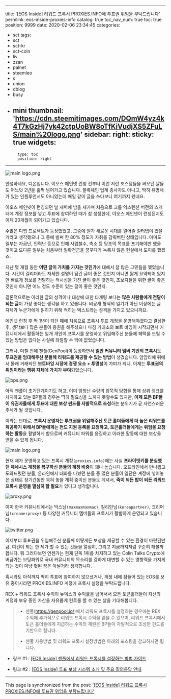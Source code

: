 
---
title: '[EOS Inside] 리워드 프록시 PROXIES.INFO에 투표권 위임을 부탁드립니다'
permlink: eos-inside-proxies-info
catalog: true
toc_nav_num: true
toc: true
position: 9999
date: 2020-02-06 23:34:45
categories:
- sct
tags:
- sct
- sct-kr
- sct-coin
- liv
- zzan
- palnet
- steemleo
- s
- union
- dblog
- busy
- mini
thumbnail: 'https://cdn.steemitimages.com/DQmW4yz4k4T7kGzHj7yk42ctpUoBW8oTfKiVudjXS5ZFuLS/main%20logo.png'
sidebar:
    right:
        sticky: true
widgets:
    -
        type: toc
        position: right
---


![main logo.png](https://cdn.steemitimages.com/DQmW4yz4k4T7kGzHj7yk42ctpUoBW8oTfKiVudjXS5ZFuLS/main%20logo.png)

안녕하세요, 디온입니다. 이오스 메인넷 런칭 전부터 이런 저런 포스팅들을 써오던 날들도 어느덧 2년을 훌쩍 넘어가고 있습니다. 블록체인 업계 종사자도 아니고, 딱히 유명세가 있는 인플루언서도 아니었는데 매일 같이 글을 쓰다보니 여기까지 왔네요.

이오스 메인넷이 런칭되던 날 새벽에 밤을 새가며 처음으로 크롬 익스텐션 버전의 스캐터에 계정 정보를 넣고 투표에 참여하던 때가 참 생생한데, 이오스 메인넷이 런칭된지도 이제 20개월이 되어가고 있습니다. 

수많은 디앱 프로젝트가 등장했었고, 그중에 뭔가 새로운 시대를 열어줄 킬러댑이 있을 거라고 생각했으나 그 중에 벌써 한 80% 정도가 자취를 감춰버린 상태입니다. 아마도 일부는 자금난, 인력난 등으로 인해 사업철수, 축소 등 당초의 목표를 포기해야만 했을 것이고 또다른 일부는 처음부터 일확천금을 꿈꾸다가 녹록치 않은 현실에서 도피를 했겠죠. 

지난 몇 개월 동안 **어떤 글이 가치를 가지는 것인가**에 대해서 참 많은 고민들을 했었습니다. 시간이 걸리더라도 자세한 설명이 담긴 글이 좋은 것인지 아니면 짧게 요약되어 있지만 빠르게 정보를 전달하는 적시성을 가진 글이 좋은 것인지, 초보자들을 위한 글이 좋은 것인지 아니면 어느 정도 수준이 있는 글이 좋은 것인지.

결론적으로는 이러한 글의 성격이나 대상에 대한 타게팅 보다는 **많은 사람들에게 전달이 되는 글**이 가장 좋다는 생각을 하고 있습니다. 비공개 형식의 일기가 아닌 이상에는 글 자체가 누군가에게 읽히기 위해 적히는 텍스트라는 성격을 가지고 있으니까요.

메인넷 런칭 후 딱 1년이 되던 때에 처음으로 프록시 투표 계정을 운영해야겠다고 결심한 후, 생각보다 많은 분들이 응원을 해주셨으나 마침 거래소의 보트 바잉이 시작되면서 커뮤니티에서 활동하는 일개 개인이 프록시를 운영하고 위임해주신 분들께 혜택을 드릴 수 있는 방법은 없다는 사실에 좌절할 수 밖에 없었습니다. 

그러나, 며칠 전에 젠풀(GenPool)이 등장하면서 **일반 커뮤니티 멤버 기반의 프록시도 투표권을 임대해주신 분들께 리워드를 제공할 수 있는 방법**이 생겼습니다. 암암리에 뒤에서 몰래 거래되던 **보트바잉 시장에 경쟁 요소 + 투명성**이 가미가 되니, 이제는 **투표권의 위임이라는 행위 자체에 가치가 부여**되었습니다. 

![bps.png](https://cdn.steemitimages.com/DQmbiG6jt7XVN372ZQj56xjoAXr5JUermniccLjrvG69nQV/bps.png)

아직 젠풀이 초기단계이기도 하고, 이미 엄청난 수량의 암묵적 담합을 통해 상위 랭크를 차지하고 있는 BP들의 경우는 딱히 필요성을 느끼지 못할수도 있지만, **이제 모든 BP들이 유권자들에게 투표에 대한 보상 펀드를 자발적으로 조성**하는 분위기가 곧 자연스러운 추세가 될 것입니다. 

이와는 반대로, **프록시 운영자는 투표권을 위임해주신 토큰 홀더들에게 더 높은 리워드를 제공하기 위해서 BP들에게는 펀드 지원 등록을 요청하고, 토큰홀더들에게는 위임을 요청하는 활동**을 활발하게 함으로써 커뮤니티 파워를 응집하고 이러한 활동에 대한 보상을 받을 수 있게 됩니다.

![main logo.png](https://cdn.steemitimages.com/DQmW4yz4k4T7kGzHj7yk42ctpUoBW8oTfKiVudjXS5ZFuLS/main%20logo.png)

현재 제가 운영하고 있는 프록시 계정`(proxies.info)`에는 사실 **프라이빗키를 분실했던 제네시스 계정을 복구하신 분들의 계정 비중**이 꽤나 높습니다. 오프라인에서 만나뵙고 도와드렸던 분들, 온라인에서 대화를 나눴던 분들 중 많은 분들이 일단은 계정에 넣어놓은 상태로 장기간동안 묵혀 놓을 계획 중이신 분들도 계셔서, **죽이 되든 밥이 되든 리워드 프록시 운영을 열심히 할 필요**가 있다고 생각합니다.

![proxy.png](https://cdn.steemitimages.com/DQmVHeQspgFv8FjVCFWdDMbge1dtT1Hua4NoSUeVbCcRNtq/proxy.png)

이미 한국 커뮤니티에서는 막스님`(maxmaxmaxmac)`, 킬리만님`(koreapartner)`, 크리머님`(creamerproxy)` 등 다양한 커뮤니티 멤버들의 프록시가 활발하게 운영되고 있습니다. 


![twitter.png](https://cdn.steemitimages.com/DQmaf2MgjT5LhcQBKitjzPHWcQXmGiJWHQAR6UzueD9xGca/twitter.png)

이제부터 투표권을 위임해주신 분들께 어떻게든 보상을 제공할 수 있는 환경이 마련된만큼, 여건이 되는 한 제가 할 수 있는 것들을 열심히, 그리고 지금까지처럼 꾸준히 해볼까 합니다. 뭐 그러다보면 언젠가는 현재 단독 1위를 차지하고 있는 Colin Talks Crypto에 버금가는 보팅파워로 국내 커뮤니티의 목소리를 강하게 대변할 수 있는 영향력을 가지게 되는 것이 마냥 헛된 꿈은 아닐거라 생각합니다.

혹시라도 아직까지 딱히 투표에 참여하지 않으셨거나, 계정 내에 잠들어 있는 EOS를 보유 중이시라면 PROXIES.INFO 계정에 프록시 설정을 부탁드립니다. 

REX + 리워드 프록시 수익이 뉴덱스의 수익률을 넘어서서 모든 토큰홀더들이 자신의 계정과 보유 중인 자산을 자유롭게 컨트롤 할 수 있는 날을 기대해봅니다. 

> - 젠풀(https://genpool.io/)에서 리워드 프록시를 설정하는 경우에는 REX 수익에 추가적으로 리워드 프록시 수익을 얻을 수 있으며, 리워드 프록시에서 토큰 홀더들에게 지급하는 수익의 재원은 BP들이 자발적으로 조성한 펀드를 기반으로 합니다.
>
> - 젠풀 사용방법 및 리워드 프록시 설정방법은 아래의 포스팅을 참고하시면 됩니다.


- 링크 #1 : [[EOS Inside] 젠풀에서 리워드 프록시를 설정하는 방법 가이드](https://www.steemcoinpan.com/sct/@donekim/5jm8ax-eos-inside)

- 링크 #2 : [[EOS Inside] 투표 보상 시스템 소개 및 주요 질의응답 안내](https://www.steemcoinpan.com/sct/@donekim/eos-inside-genpool-overview-and-faq-summary)

- - -

This page is synchronized from the post: ['[EOS Inside] 리워드 프록시 PROXIES.INFO에 투표권 위임을 부탁드립니다'](https://steemit.com/@donekim/eos-inside-proxies-info)
